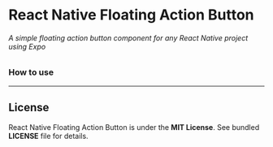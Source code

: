 # React Native Floating Action Button

###### A simple floating action button component for any React Native project using Expo

### How to use
---

## License

React Native Floating Action Button is under the **MIT License**. See bundled **LICENSE** file for details.
